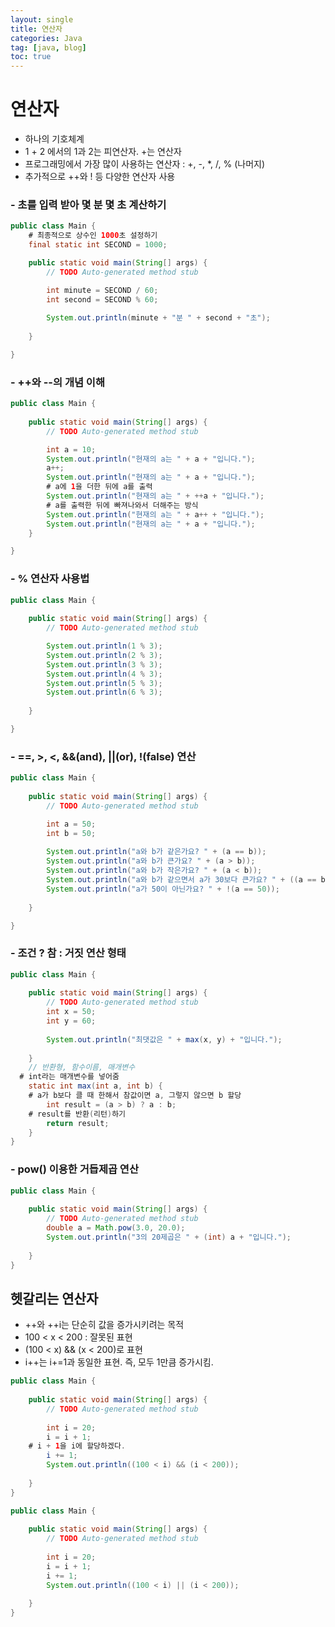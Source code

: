 ```yaml
---
layout: single
title: 연산자
categories: Java
tag: [java, blog]
toc: true
---
```


# 연산자
- 하나의 기호체계
- 1 + 2 에서의 1과 2는 피연산자. +는 연산자
- 프로그래밍에서 가장 많이 사용하는 연산자 : +, -, *, /, % (나머지)
- 추가적으로 ++와 ! 등 다양한 연산자 사용

### - 초를 입력 받아 몇 분 몇 초 계산하기

```java
public class Main {
	# 최종적으로 상수인 1000초 설정하기
	final static int SECOND = 1000;

	public static void main(String[] args) {
		// TODO Auto-generated method stub

		int minute = SECOND / 60;
		int second = SECOND % 60;
		
		System.out.println(minute + "분 " + second + "초");
		
	}

}
```

### - ++와 --의 개념 이해

```java
public class Main {
	
	public static void main(String[] args) {
		// TODO Auto-generated method stub

		int a = 10;
		System.out.println("현재의 a는 " + a + "입니다.");
		a++;
		System.out.println("현재의 a는 " + a + "입니다.");
		# a에 1을 더한 뒤에 a를 출력
		System.out.println("현재의 a는 " + ++a + "입니다.");
		# a를 출력한 뒤에 빠져나와서 더해주는 방식
		System.out.println("현재의 a는 " + a++ + "입니다.");
		System.out.println("현재의 a는 " + a + "입니다.");
	}

}
```

### - % 연산자 사용법

```java
public class Main {
	
	public static void main(String[] args) {
		// TODO Auto-generated method stub

		System.out.println(1 % 3);
		System.out.println(2 % 3);
		System.out.println(3 % 3);
		System.out.println(4 % 3);
		System.out.println(5 % 3);
		System.out.println(6 % 3);
		
	}

}
```

### - ==, >, <, &&(and), ||(or), !(false) 연산

```java
public class Main {
	
	public static void main(String[] args) {
		// TODO Auto-generated method stub

		int a = 50;
		int b = 50;
		
		System.out.println("a와 b가 같은가요? " + (a == b));
		System.out.println("a와 b가 큰가요? " + (a > b));
		System.out.println("a와 b가 작은가요? " + (a < b));
		System.out.println("a와 b가 같으면서 a가 30보다 큰가요? " + ((a == b) && (a > b)));
		System.out.println("a가 50이 아닌가요? " + !(a == 50));
		
	}

}
```

### - 조건 ? 참 : 거짓 연산 형태

```java
public class Main {
	
	public static void main(String[] args) {
		// TODO Auto-generated method stub
		int x = 50;
		int y = 60;
		
		System.out.println("최댓값은 " + max(x, y) + "입니다.");
		
	}
	// 반환형, 함수이름, 매개변수
  # int라는 매개변수를 넣어줌
	static int max(int a, int b) {
    # a가 b보다 클 때 한해서 참값이면 a, 그렇지 않으면 b 할당
		int result = (a > b) ? a : b;
    # result를 반환(리턴)하기
		return result;
	}
}
```

### - pow() 이용한 거듭제곱 연산

```java
public class Main {
	
	public static void main(String[] args) {
		// TODO Auto-generated method stub
		double a = Math.pow(3.0, 20.0);
		System.out.println("3의 20제곱은 " + (int) a + "입니다.");
		
	}
}
```

## 헷갈리는 연산자
- ++와 ++i는 단순히 값을 증가시키려는 목적
- 100 < x < 200 : 잘못된 표현
- (100 < x) && (x < 200)로 표현
- i++는 i+=1과 동일한 표현. 즉, 모두 1만큼 증가시킴.

```java
public class Main {
	
	public static void main(String[] args) {
		// TODO Auto-generated method stub
		
		int i = 20;
		i = i + 1;
    # i + 1을 i에 할당하겠다.
		i += 1;
		System.out.println((100 < i) && (i < 200));
		
	}
}
```

```java
public class Main {
	
	public static void main(String[] args) {
		// TODO Auto-generated method stub
		
		int i = 20;
		i = i + 1;
		i += 1;
		System.out.println((100 < i) || (i < 200));
		
	}
}
```

